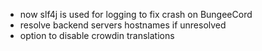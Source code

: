 - now slf4j is used for logging to fix crash on BungeeCord
- resolve backend servers hostnames if unresolved
- option to disable crowdin translations
